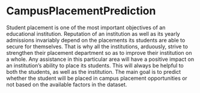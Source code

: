 # CampusPlacementPrediction
Student placement is one of the most important objectives of an educational institution. Reputation of an institution as well as its yearly admissions invariably depend on the placements its students are able to secure for themselves. That is why all the institutions, arduously, strive to strengthen their placement department so as to improve their institution on a whole. Any assistance in this particular area will have a positive impact on an institution’s ability to place its students. This will always be helpful to both the students, as well as the institution.  The main goal is to predict whether the student will be placed in campus placement opportunities or not based on the available factors in the dataset.
